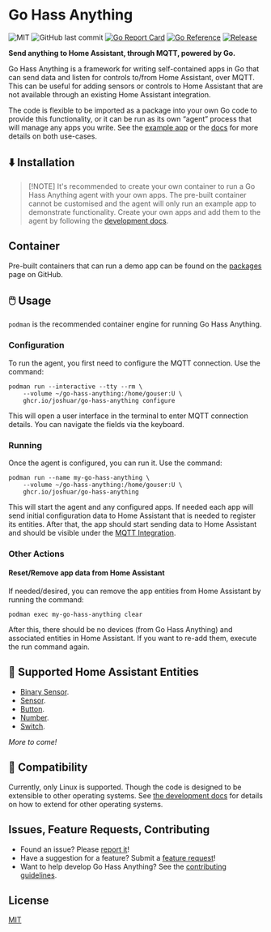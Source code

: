 <!--
 Copyright (c) 2023 Joshua Rich <joshua.rich@gmail.com>
 
 This software is released under the MIT License.
 https://opensource.org/licenses/MIT
-->

# Go Hass Anything

![MIT](https://img.shields.io/github/license/joshuar/go-hass-anything)
![GitHub last commit](https://img.shields.io/github/last-commit/joshuar/go-hass-anything)
[![Go Report Card](https://goreportcard.com/badge/github.com/joshuar/go-hass-anything?style=flat-square)](https://goreportcard.com/report/github.com/joshuar/go-hass-anything)
[![Go Reference](https://pkg.go.dev/badge/github.com/joshuar/go-hass-anything.svg)](https://pkg.go.dev/github.com/joshuar/go-hass-anything)
[![Release](https://img.shields.io/github/release/joshuar/go-hass-anything?style=flat-square)](https://github.com/joshuar/go-hass-anything/releases/latest)

**Send anything to Home Assistant, through MQTT, powered by Go.**

Go Hass Anything is a framework for writing self-contained apps in Go that can
send data and listen for controls to/from Home Assistant, over MQTT.  This can
be useful for adding sensors or controls to Home Assistant that are not
available through an existing Home Assistant integration.

The code is flexible to be imported as a package into your own Go code to
provide this functionality, or it can be run as its own “agent” process that
will manage any apps you write. See the [example
app](pkg/apps/exampleapp/exampleapp.go) or the [docs](docs/README.md) for more
details on both use-cases.

## ⬇️ Installation

>[!NOTE] It's recommended to create your own container to run a Go Hass Anything
>agent with your own apps. The pre-built container cannot be customised and the
>agent will only run an example app to demonstrate functionality. Create your
>own apps and add them to the agent by following the [development
>docs](docs/development/Apps.md).

## Container

Pre-built containers that can run a demo app can be found on the
[packages](https://github.com/joshuar/go-hass-anything/pkgs/container/go-hass-anything)
page on GitHub.


## 🖱️ Usage

`podman` is the recommended container engine for running Go Hass Anything.

### Configuration

To run the agent, you first need to configure the MQTT connection. Use the command:

```shell
podman run --interactive --tty --rm \
    --volume ~/go-hass-anything:/home/gouser:U \
    ghcr.io/joshuar/go-hass-anything configure
```

This will open a user interface in the terminal to enter MQTT connection
details. You can navigate the fields via the keyboard.

### Running

Once the agent is configured, you can run it. Use the command:

```shell
podman run --name my-go-hass-anything \
    --volume ~/go-hass-anything:/home/gouser:U \
    ghcr.io/joshuar/go-hass-anything
```

This will start the agent and any configured apps. If needed each app will send
initial configuration data to Home Assistant that is needed to register its
entities. After that, the app should start sending
data to Home Assistant and should be visible under the [MQTT
Integration](https://www.home-assistant.io/integrations/mqtt/).

### Other Actions

#### Reset/Remove app data from Home Assistant

If needed/desired, you can remove the app entities from Home Assistant by
running the command:

```shell
podman exec my-go-hass-anything clear
```

After this, there should be no devices (from Go Hass Anything) and associated
entities in Home Assistant. If you want to re-add them, execute the run
command again.

## 🤖 Supported Home Assistant Entities

- [Binary Sensor](https://www.home-assistant.io/integrations/binary_sensor.mqtt/).
- [Sensor](https://www.home-assistant.io/integrations/sensor.mqtt/).
- [Button](https://www.home-assistant.io/integrations/button.mqtt/).
- [Number](https://www.home-assistant.io/integrations/number.mqtt/).
- [Switch](https://www.home-assistant.io/integrations/switch.mqtt/).

_More to come!_

## 🤝 Compatibility

Currently, only Linux is supported. Though the code is designed to be extensible
to other operating systems. See [the development docs](docs/development/README.md) for
details on how to extend for other operating systems.

## Issues, Feature Requests, Contributing

- Found an issue? Please [report
  it](https://github.com/joshuar/go-hass-anything/issues/new?assignees=joshuar&labels=&template=bug_report.md&title=%5BBUG%5D)!
- Have a suggestion for a feature? Submit a [feature
  request](https://github.com/joshuar/go-hass-anything/issues/new?assignees=joshuar&labels=&template=feature_request.md&title=)!
- Want to help develop Go Hass Anything? See the [contributing
  guidelines](CONTRIBUTING.md).

## License

[MIT](LICENSE)
